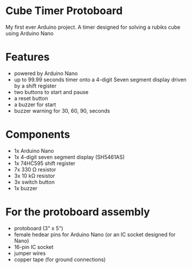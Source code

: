 # Cube Timer Protoboard
My first ever Arduino project. A timer designed for solving a rubiks cube using Arduino Nano

# Features
* powered by Arduino Nano
* up to 99.99 seconds timer onto a 4-digit Seven segment display driven by a shift register
* two buttons to start and pause
* a reset button
* a buzzer for start
* buzzer warning for 30, 60, 90, seconds

# Components
* 1x Arduino Nano
* 1x 4-digit seven segment display (SH5461AS)
* 1x 74HC595 shift register
* 7x 330 Ω resistor
* 3x 10 kΩ resistor
* 3x switch button
* 1x buzzer

# For the protoboard assembly
* protoboard (3" x 5")
* female hedear pins for Arduino Nano (or an IC socket designed for Nano)
* 16-pin IC socket
* jumper wires
* copper tape (for ground connections)
